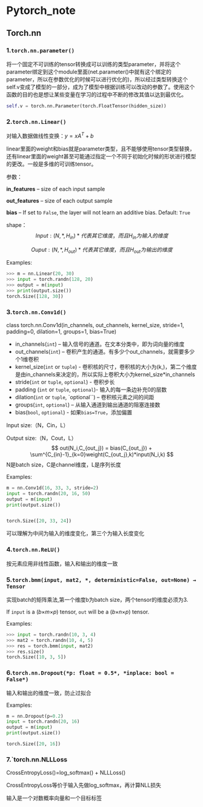 # Pytorch_note

## Torch.nn

### 1.`torch.nn.parameter()`

将一个固定不可训练的tensor转换成可以训练的类型parameter，并将这个parameter绑定到这个module里面(net.parameter()中就有这个绑定的parameter，所以在参数优化的时候可以进行优化的)，所以经过类型转换这个self.v变成了模型的一部分，成为了模型中根据训练可以改动的参数了。使用这个函数的目的也是想让某些变量在学习的过程中不断的修改其值以达到最优化。

```python
self.v = torch.nn.Parameter(torch.FloatTensor(hidden_size))

```



### 2.`torch.nn.Linear()`

对输入数据做线性变换：$y=xA^T+b$

linear里面的weight和bias就是parameter类型，且不能够使用tensor类型替换，还有linear里面的weight甚至可能通过指定一个不同于初始化时候的形状进行模型的更改。一般是多维的可训练tensor。

参数：

**in_features** – size of each input sample

**out_features** – size of each output sample

**bias** – If set to `False`, the layer will not learn an additive bias. Default: `True`

shape：
$$
Input: (N, *, H_{in}) *代表其它维度，而且 H_{in}为输入的维度
$$

$$
Ouput: (N, *, H_{out}) *代表其它维度，而且 H_{out}为输出的维度
$$

Examples:

```python
>>> m = nn.Linear(20, 30)
>>> input = torch.randn(128, 20)
>>> output = m(input)
>>> print(output.size())
torch.Size([128, 30])

```

### 3.`torch.nn.Conv1d()`

class torch.nn.Conv1d(in_channels, out_channels, kernel_size, stride=1, padding=0, dilation=1, groups=1, bias=True)

- in_channels(`int`) – 输入信号的通道。在文本分类中，即为词向量的维度
- out_channels(`int`) – 卷积产生的通道。有多少个out_channels，就需要多少个1维卷积
- kernel_size(`int` or `tuple`) - 卷积核的尺寸，卷积核的大小为(k,)，第二个维度是由in_channels来决定的，所以实际上卷积大小为kernel_size*in_channels
- stride(`int` or `tuple`, `optional`) - 卷积步长
- padding (`int` or `tuple`, `optional`)- 输入的每一条边补充0的层数
- dilation(`int` or `tuple`, `optional``) – 卷积核元素之间的间距
- groups(`int`, `optional`) – 从输入通道到输出通道的阻塞连接数
- bias(`bool`, `optional`) - 如果`bias=True`，添加偏置

Input size:（N，Cin，L）

Output size:（N，Cout，L）
$$
out(N_i,C_{out_j}) = bias(C_{out_j}) + \sum^{C_{in}-1}_{k=0}weight(C_{out_j},k)*input(N_i,k)
$$
N是batch size，C是channel维度，L是序列长度

Examples:

```python
m = nn.Conv1d(16, 33, 3, stride=2)
input = torch.randn(20, 16, 50)
output = m(input)
print(output.size())


torch.Size([20, 33, 24])
```

可以理解为中间为输入的维度变化，第三个为输入长度变化

### 4.`torch.nn.ReLU()`

按元素应用非线性函数，输入和输出的维度一致

### 5.`torch.bmm(input, mat2, *, deterministic=False, out=None) → Tensor`

实现batch的矩阵乘法,第一个维度b为batch size，两个tensor的维度必须为3.

If `input` is a (*b*×*m*×*p*) tensor, `out` will be a (*b*×*n*×*p*) tensor.

Examples:

```python
>>> input = torch.randn(10, 3, 4)
>>> mat2 = torch.randn(10, 4, 5)
>>> res = torch.bmm(input, mat2)
>>> res.size()
torch.Size([10, 3, 5])
```

### 6.`torch.nn.Dropout(*p: float = 0.5*, *inplace: bool = False*)`

输入和输出的维度一致，防止过拟合

Examples:

```python
m = nn.Dropout(p=0.2)
input = torch.randn(20, 16)
output = m(input)
print(output.size())

torch.Size([20, 16])
```



### 7.`torch.nn.NLLLoss

CrossEntropyLoss()=log_softmax() + NLLLoss() 

CrossEntropyLoss等价于输入先做log_softmax，再计算NLL损失

输入是一个对数概率向量和一个目标标签